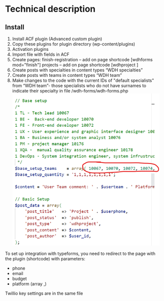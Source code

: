 # Technical description

## Install

1. Install ACF plugin (Advanced custom plugin)
2. Copy these plugins for plugin directory (wp-content/plugins)
3. Activation plugins
4. Import file with fields in ACF
5. Create pages:
   finish-registration – add on page shortcode [wdhforms mod="finish"]
   projects – add on page shortcode [wdhproject ]
6. Create posts with specialties in content types “WDH specialties”
7. Create posts with teams in content types “WDH team”
8. Make changes to the code with the current IDs of "default specialists" from “WDH team”- those specialists who do not have surnames to indicate their specialty in file /wdh-forms/wdh-forms.php
   <img src="Screenshot 2023-04-14 100955.png">

To set up integration with typeforms, you need to redirect to the page with the plugin (shortcode) with parameters:

- phone
- email
- budget
- platform (array ,)

Twillio key settings are in the same file
